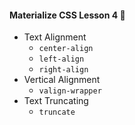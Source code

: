 #### Materialize CSS Lesson 4 :art:
- Text Alignment
  - `center-align`
  - `left-align`
  - `right-align`
- Vertical Alignment
  - `valign-wrapper`
- Text Truncating
  - `truncate`